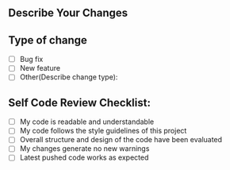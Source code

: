 ## Describe Your Changes


## Type of change

- [ ] Bug fix
- [ ] New feature
- [ ] Other(Describe change type):

## Self Code Review Checklist:

- [ ] My code is readable and understandable
- [ ] My code follows the style guidelines of this project
- [ ] Overall structure and design of the code have been evaluated
- [ ] My changes generate no new warnings
- [ ] Latest pushed code works as expected
